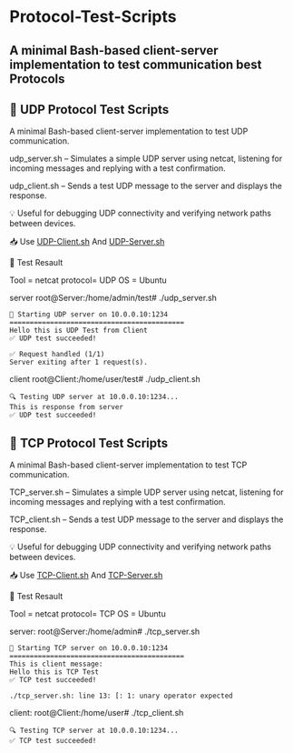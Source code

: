 # Protocol-Test-Scripts
## A minimal Bash-based client-server implementation to test communication best Protocols


## 📡 UDP Protocol Test Scripts
A minimal Bash-based client-server implementation to test UDP communication.

udp_server.sh – Simulates a simple UDP server using netcat, listening for incoming messages and replying with a test confirmation.

udp_client.sh – Sends a test UDP message to the server and displays the response.

💡 Useful for debugging UDP connectivity and verifying network paths between devices.

📥 Use [UDP-Client.sh](https://github.com/M0G3H/Protocol-Test-Scripts/blob/main/udp_client.sh) And [UDP-Server.sh](https://github.com/M0G3H/Protocol-Test-Scripts/blob/main/udp_server.sh)

🚀 Test Resault

Tool    = netcat
protocol= UDP
OS      = Ubuntu

server
	root@Server:/home/admin/test# ./udp_server.sh
 
	🚀 Starting UDP server on 10.0.0.10:1234
	===========================================
	Hello this is UDP Test from Client
	✅ UDP test succeeded!
	
	✅ Request handled (1/1)
	Server exiting after 1 request(s).


client
	root@Client:/home/user/test# ./udp_client.sh
 
	🔍 Testing UDP server at 10.0.0.10:1234...
	This is response from server
	✅ UDP test succeeded!

 
## 📡 TCP Protocol Test Scripts
A minimal Bash-based client-server implementation to test TCP communication.

TCP_server.sh – Simulates a simple UDP server using netcat, listening for incoming messages and replying with a test confirmation.

TCP_client.sh – Sends a test UDP message to the server and displays the response.

💡 Useful for debugging UDP connectivity and verifying network paths between devices.

📥 Use [TCP-Client.sh](https://github.com/M0G3H/Protocol-Test-Scripts/blob/main/tcp_client.sh) And [TCP-Server.sh](https://github.com/M0G3H/Protocol-Test-Scripts/blob/main/tcp_server.sh)

🚀 Test Resault

Tool    = netcat
protocol= TCP
OS      = Ubuntu

server:
	root@Server:/home/admin# ./tcp_server.sh
 
	🚀 Starting TCP server on 10.0.0.10:1234
	===========================================
	This is client message:
	Hello this is TCP Test
	✅ TCP test succeeded!
	
	./tcp_server.sh: line 13: [: 1: unary operator expected

		
client:
	root@Client:/home/user# ./tcp_client.sh
 
	🔍 Testing TCP server at 10.0.0.10:1234...
	✅ TCP test succeeded!


